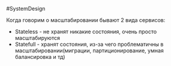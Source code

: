#SystemDesign 

Когда говорим о масштабировании бывают 2 вида сервисов:
- Stateless - не хранят никакие состояния, очень просто масштабируются
- Statefull - хранят состояния, из-за чего проблематичны в масштабировании(миграции, партиционирование, умная балансировка и тд)

